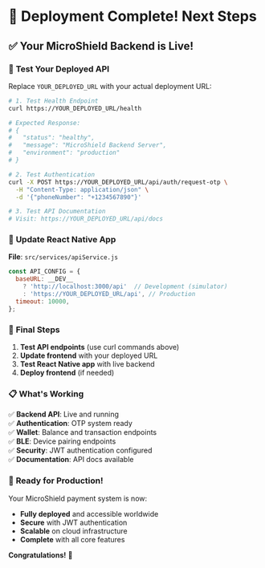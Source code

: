 # 🎉 Deployment Complete! Next Steps

## ✅ **Your MicroShield Backend is Live!**

### 🧪 **Test Your Deployed API**

Replace `YOUR_DEPLOYED_URL` with your actual deployment URL:

```bash
# 1. Test Health Endpoint
curl https://YOUR_DEPLOYED_URL/health

# Expected Response:
# {
#   "status": "healthy",
#   "message": "MicroShield Backend Server",
#   "environment": "production"
# }

# 2. Test Authentication
curl -X POST https://YOUR_DEPLOYED_URL/api/auth/request-otp \
  -H "Content-Type: application/json" \
  -d '{"phoneNumber": "+1234567890"}'

# 3. Test API Documentation
# Visit: https://YOUR_DEPLOYED_URL/api/docs
```

### 📱 **Update React Native App**

**File**: `src/services/apiService.js`
```javascript
const API_CONFIG = {
  baseURL: __DEV__ 
    ? 'http://localhost:3000/api'  // Development (simulator)
    : 'https://YOUR_DEPLOYED_URL/api', // Production
  timeout: 10000,
};
```

### 🚀 **Final Steps**

1. **Test API endpoints** (use curl commands above)
2. **Update frontend** with your deployed URL
3. **Test React Native app** with live backend
4. **Deploy frontend** (if needed)

### 📋 **What's Working**

✅ **Backend API**: Live and running  
✅ **Authentication**: OTP system ready  
✅ **Wallet**: Balance and transaction endpoints  
✅ **BLE**: Device pairing endpoints  
✅ **Security**: JWT authentication configured  
✅ **Documentation**: API docs available  

### 🎯 **Ready for Production!**

Your MicroShield payment system is now:
- **Fully deployed** and accessible worldwide
- **Secure** with JWT authentication
- **Scalable** on cloud infrastructure
- **Complete** with all core features

**Congratulations!** 🎉
